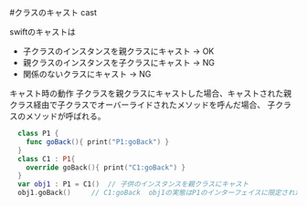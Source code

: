 #クラスのキャスト cast

swiftのキャストは 

  * 子クラスのインスタンスを親クラスにキャスト -> OK
  * 親クラスのインスタンスを子クラスにキャスト -> NG
  * 関係のないクラスにキャスト -> NG

  キャスト時の動作
  子クラスを親クラスにキャストした場合、キャストされた親クラス経由で子クラスでオーバーライドされたメソッドを呼んだ場合、  子クラスのメソッドが呼ばれる。

```swift
  class P1 {
    func goBack(){ print("P1:goBack") }
  }
  class C1 : P1{
    override goBack(){ print("C1:goBack") }
  }
  var obj1 : P1 = C1()  // 子供のインスタンスを親クラスにキャスト
  obj1.goBack()     // C1:goBack  obj1の実態はP1のインターフェイスに限定されたP1のインスタンス
```